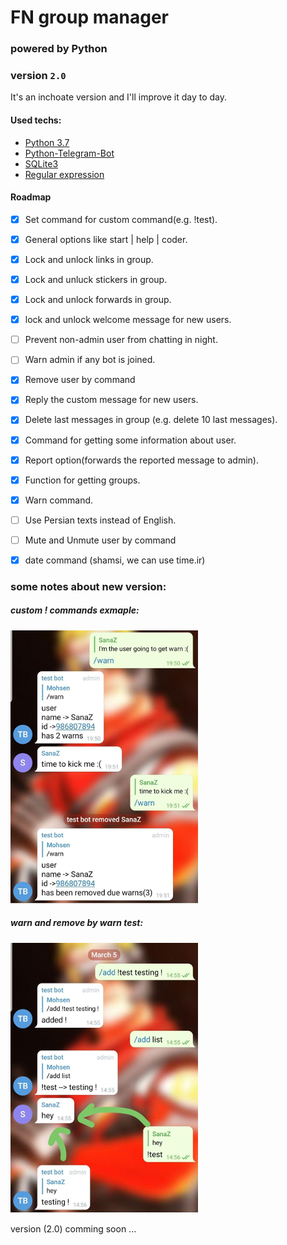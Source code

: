 # FN group manager
### powered by Python
### version `2.0` 

It's an inchoate version and I'll improve it day to day.

#### Used techs:
* [Python 3.7](https://www.python.org/downloads/release/python-370/)
* [Python-Telegram-Bot](https://python-telegram-bot.readthedocs.io/)
* [SQLite3](https://docs.python.org/3/library/sqlite3.html)
* [Regular expression](https://docs.python.org/3/library/re.html)


#### Roadmap
- [x] Set command for custom command(e.g. !test).
- [x] General options like start | help | coder.
- [x] Lock and unlock links in group.
- [x] Lock and unluck stickers in group.
- [x] Lock and unlock forwards in group.
- [x] lock and unlock welcome message for new users.
- [ ] Prevent non-admin user from chatting in night.
- [ ] Warn admin if any bot is joined.
- [x] Remove user by command
- [x] Reply the custom message for new users. 
- [x] Delete last messages in group (e.g. delete 10 last messages).
- [x] Command for getting some information about user.
- [x] Report option(forwards the reported message to admin).
- [x] Function for getting groups.
- [x] Warn command.
- [ ] Use Persian texts instead of English.
- [ ] Mute and Unmute user by command
- [x] date command (shamsi, we can use time.ir)


### some notes about new version:
##### custom ! commands exmaple:
![alt-ex](https://github.com/mohsenFN/FN-manager/blob/master/images/screenshots/example1.jpg)
 
##### warn and remove by warn test:
![alt-warn](https://github.com/mohsenFN/FN-manager/blob/master/images/screenshots/example2.jpg)


version (2.0) comming soon ...
